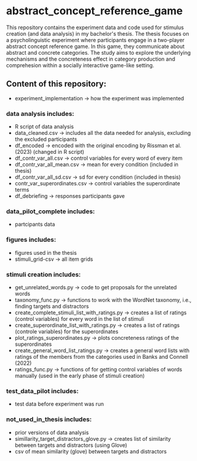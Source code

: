 # abstract_concept_reference_game
This repository contains the experiment data and code used for stimulus creation (and data analysis) in my bachelor's thesis. The thesis focuses on a psycholinguistic experiment where participants engage in a two-player abstract concept reference game. In this game, they communicate about abstract and concrete categories. The study aims to explore the underlying mechanisms and the concreteness effect in category production and comprehesion within a socially interactive game-like setting.

## Content of this repository:

+ experiment_implementation -> how the experiment was implemented

### data analysis includes:

+ R script of data analysis
+ data_cleaned.csv -> includes all the data needed for analysis, excluding the excluded participants
+ df_encoded -> encoded with the original encoding by Rissman et al.(2023) (changed in R script)
+ df_contr_var_all.csv -> control variables for every word of every item
+ df_contr_var_all_mean.csv  -> mean for every condition (included in thesis)
+ df_contr_var_all_sd.csv -> sd for every condition (included in thesis)
+ contr_var_superordinates.csv -> control variables the superordinate terms
+ df_debriefing -> responses participants gave

### data_pilot_complete includes:

+ partcipants data

### figures includes:

+ figures used in the thesis
+ stimuli_grid-csv -> all item grids

### stimuli creation includes:

+ get_unrelated_words.py -> code to get proposals for the unrelated words
+ taxonomy_func.py -> functions to work with the WordNet taxonomy, i.e., finding targets and distractors
+ create_complete_stimuli_list_with_ratings.py -> creates a list of ratings (control variables) for every word in the list of stimuli
+ create_superordinate_list_with_ratings.py -> creates a list of ratings (controle variables) for the superordinates
+ plot_ratings_superordinates.py -> plots concreteness ratings of the superordinates
+ create_general_word_list_ratings.py -> creates a general word lists with ratings of the members from the categories used in Banks and Connell (2022)
+ ratings_func.py -> functions of for getting control variables of words manually (used in the early phase of stimuli creation)

### test_data_pilot includes:

+ test data before experiment was run

### not_used_in_thesis includes:

+ prior versions of data analysis
+ simillarity_target_distractors_glove.py -> creates list of similarity between targets and distractors (using Glove)
+ csv of mean similarity (glove) between targets and distractors

